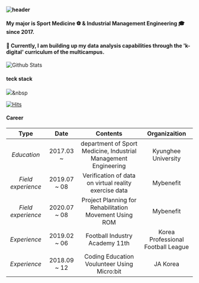 #### ![header](https://capsule-render.vercel.app/api?type=wave&color=auto&height=300&section=header&text=capsule%20render&fontSize=90)


#### My major is Sport Medicine :soccer: & Industrial Management Engineering :mortar_board: since 2017.
#### 🌱 Currently, I am building up my data analysis capabilities through the 'k-digital' curriculum of the multicampus.

![Github Stats](https://github-readme-stats.vercel.app/api?username=biud436&show_icons=true)

#### teck stack
<a href="링크걸_주소"><img src="https://img.shields.io/badge/쓰고자하는_텍스트-컬러코드?style=flat-square&logo=simpleicons에서_아이콘이름&logoColor=white&link=내링크"/></a>&nbsp


[![Hits](https://hits.seeyoufarm.com/api/count/incr/badge.svg?url=https%3A%2F%2Fgithub.com%2Fso02e&count_bg=%23FDACCD&title_bg=%23F5435E&icon=&icon_color=%23E7E7E7&title=hits&edge_flat=false)](https://hits.seeyoufarm.com)



#### Career
| **Type** | **Date** | **Contents** | **Organizaition** |
|:--------:|:--------:|:--------:|:--------:|
| *Education* | 2017.03 ~ | department of Sport Medicine, Industrial Management Engineering | Kyunghee University|
| *Field experience* | 2019.07 ~ 08| Verification of data on virtual reality exercise data | Mybenefit |
| *Field experience* | 2020.07 ~ 08| Project Planning for Rehabilitation Movement Using ROM | Mybenefit |
| *Experience* | 2019.02 ~ 06| Football Industry Academy 11th | Korea Professional Football League |
| *Experience* | 2018.09 ~ 12| Coding Education Voulunteer Using Micro:bit | JA Korea |
